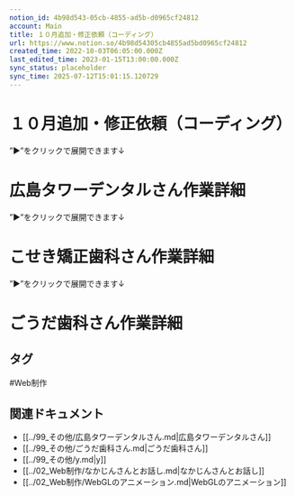 ```yaml
---
notion_id: 4b98d543-05cb-4855-ad5b-d0965cf24812
account: Main
title: １０月追加・修正依頼（コーディング）
url: https://www.notion.so/4b98d54305cb4855ad5bd0965cf24812
created_time: 2022-10-03T06:05:00.000Z
last_edited_time: 2023-01-15T13:00:00.000Z
sync_status: placeholder
sync_time: 2025-07-12T15:01:15.120729
---
```

# １０月追加・修正依頼（コーディング）

  ”▶︎”をクリックで展開できます↓
  # 広島タワーデンタルさん作業詳細
  ”▶︎”をクリックで展開できます↓
  # こせき矯正歯科さん作業詳細
  ”▶︎”をクリックで展開できます↓
  # ごうだ歯科さん作業詳細
  

## タグ

#Web制作 

## 関連ドキュメント

- [[../99_その他/広島タワーデンタルさん.md|広島タワーデンタルさん]]
- [[../99_その他/ごうだ歯科さん.md|ごうだ歯科さん]]
- [[../99_その他/y.md|y]]
- [[../02_Web制作/なかじんさんとお話し.md|なかじんさんとお話し]]
- [[../02_Web制作/WebGLのアニメーション.md|WebGLのアニメーション]]

